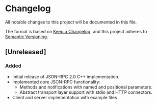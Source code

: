# Changelog

All notable changes to this project will be documented in this file.

The format is based on [Keep a Changelog](https://keepachangelog.com/en/1.1.0/),
and this project adheres to [Semantic Versioning](https://semver.org/spec/v2.0.0.html).

## [Unreleased]

### Added

- Initial release of JSON-RPC 2.0 C++ implementation.
- Implemented core JSON-RPC functionality:
  - Methods and notifications with named and positional parameters.
  - Abstract transport layer support with stdio and HTTP connectors.
- Client and server implementation with example files
